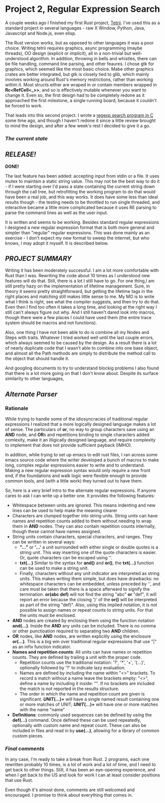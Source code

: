 # Project 2, Regular Expression Search

A couple weeks ago I finished my first Rust project,
[Tetrii](https://github.com/russellyoung/tetrii). I've used this as a
standard project in several languages - raw X Window, Python, Java,
Javascript and Node.js, even elisp.

The Rust version works, but as opposed to other languages it was a
poor choice. Writing tetrii requires graphics, async programming
(maybe threads), OO design (explicit or implicit), all in a
non-trivial but well-understood algorithm. In addition, throwing in
bells and whistles, there can be file handling, command line parsing,
and other feaures. I chose gtk for graphics, which seemed like the
most basic choice. Mabe other graphics crates are better integrated,
but gtk is closely tied to glib, which mainly involves working around
Rust's memory restrictions, rather than working within it. Most
structs either are wraped in or contain members wrapped in
**Rc<RefCell<_>>**, and so is effectively mutable whenever you want to
change it. Even so, the first design had to be completely redone as it
approached the first milestone, a single running board, because it
couldn't be forced to work.

That leads into this second project. I wrote a [regexp search program
in C](https://young-0.com/regexp) some time ago, and though I haven't
redone it since a little review brought to mind the design, and after
a few week's rest I decided to give it a go.

### _The current state_

## _RELEASE!_

**DONE!**

The last feature has been added: accepting input from stdin or a file.
It uses mutex to maintain a static string value. This may not be the best
way to do it - if I were starting over I'd pass a state containing the
current string down through the call tree, but retrofitting the working
program to do that would have been a real job, and this way works. It 
does have some less than ideal results though - the testing needs to be 
throttled to run single threaded, and interactive became a little more
complicated because it uses RE parsing to parse the command lines as 
well as the user input.

It is written and seems to be working. Besides standard regular
expressions I designed a new regular expression format that is both
more general and simpler than "regular" regular expressions. This was
done mainly as an exercise - I don't expect my new format to sweep the
internet, but who knows, I may adopt it myself. It is described below.

## _PROJECT SUMMARY_

Writing it has been moderately successful. I am a lot more comfortable
with Rust than I was. Rewriting the code about 10 times as I
understood new features will do that. Still, there is a lot I still
have to go. For one thing,I am still pretty hazy on the implementation
of lifetime management. Sure, in theory it seems pretty
straightforward, but getting the lifetime tags in the right places and
matching still makes little sense to me. My MO is to write what I
think is right, see what the compiler suggests, and then try to do
that. Even then I find too often it takes a long time, and looking at
the right way I still can't always figure out why. And I still haven't
dared look into macros, though there were a few places I could have
used them (the entire trace system should be macros and not functions).

Also, one thing I have not been able to do is combine all my Nodes and
Steps with traits. Whatever I tried worked well until the last couple
errors, which always seemed to be caused by the design. As a result
there is a lot of nearly duplicate code that I wasn't able to combine
into one base object, and almost all the Path methods are simply to
distribute the method call to the object that should handle it.

And googling documents to try to understand blockig problems I also
found that there is a lot more going on that I don't know about.
Despite its surface similarity to other languages, 


## _Alternate Parser_

### Rationale

While trying to handle some of the idiosyncracies of traditional
regular expressions I realized that a more logically designed language
makes a lot of sense. The particulars of **or**, no way to group
characters save using an **AND** node, and **OR**s and repetitions
binding to single characters added comlexity, make it an illigically
designed language, and require complexity to implement that does not
provide sufficient payback (IMHO).

In addition, while trying to set up emacs to edit rust files, I ran
across some emacs source code where the writer developed a bunch of
macros to make long, complex regular expressions easier to write and
to understand. Making a new regular expression syntax would only
require a new front end, if the foundations and walk logic were
flexible enough to provide common tools, and (with a little work) they
turned out to have them.

So, here is a very brief intro to the alternate regular
expressions. If anyone cares to ask I can write up a better one. It
provides the following features:

 - Whitespace between units are ignored. This means indenting and new
   lines can be used to help make the meaning clearer
 - Characters are clumped together into string units. String units can
   have names and repetition counts added to them without needing to
   wrap them in **AND** nodes. They can also contain repetition counts
   internally, though these cannot have names assigned.
 - String units contain characters, special characters, and
   ranges. They can be written in several ways: 
   - **"..."** or **'...'** a unit surrounded with either single or
   double quotes is a string unit. This way inserting one of the quote
   characters is easier. Or, quote characters can be escaped using '\'.
   - **txt(...)** Similar to the syntax for **and()** and **or()**,
     the **txt(...)** function can be used to make a string unit.
   - Finally, characters without any unit indicator are interpreted as
     string units. This makes writing them simple, but does have
     drawbacks: no whitespace characters can be embedded, unless
     preceded by '\', and care must be taken that there is a space
     afterward to signify the termination. **or(abc def)** will not
     find the string "abc" **or** "def", it will report an error
     because the closing ')' of the **or()** will be interpreted as
     part of the string "def)". Also, using this implied notation, it
     is not possible to assign names or repeat counts to string
     units. For that the units must be enclosed.
 - **AND** nodes are created by enclosing them using the function
   notation **and(...)**. Inside the **AND** any units can be
   included. There is no comma or other punctioation required to
   separating two **AND** children.
 - **OR** nodes, like **AND** nodes, are written explicitly using the
   enclosure **or(...)**. This is a big win over traditional regular
   expressions that use "\|" as an infix function indicator.
 - **Names and repetition counts**: All units can have names or
   repetition counts. They are defined by trailing a unit with the
   proper code.
   - Repetition counts use the traditional notation: '?', '*', '+',
	 '{...}', optionally followed by '?' to indicate lazy evaluation.
   - Names are defined by including the name within "<>" brackets. To
     record a match without a name leave the brackets empty: "<>",
     define a name by including it inside: "<name>". If no brackets
     are included the match is not reported in the results structure.
   - The order in which the name and repetition count are given is
     significant. **_UNIT_(...)+<name>** will have a single named
     result containing one or more matches of UNIT;
     **_UNIT_(...)<name>+** will have one or more matches with the
     name "name"
 - **Definitions**: commonly used sequences can be defined by using
   the **def(...)** command. Once defined these can be used
   repeatedly, optionally with custom name and repeat count. These can
   also be included in files and read in by **use(...)**, allowing for
   a library of common custom pieces.
 
### _Final comments_

In any case, I'm ready to take a break from Rust. 2 programs, each one
rewritten probably 10 times, is a lot of work and a lot of time, and I
need to get back to other things. Still, it has been an eye-opening
experience, and when I get back to the US and look for work I can at
least consider positions that use Rust.


Even though it's almost done, comments are still welcomed and
encouraged. I promise to think about everything that comes in.

